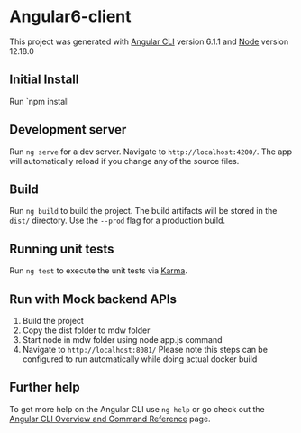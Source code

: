 # Angular6-client

This project was generated with [Angular CLI](https://github.com/angular/angular-cli) version 6.1.1 and [Node](https://github.com/nodejs/node) version 12.18.0

## Initial Install

Run `npm install


## Development server

Run `ng serve` for a dev server. Navigate to `http://localhost:4200/`. The app will automatically reload if you change any of the source files.

## Build

Run `ng build` to build the project. The build artifacts will be stored in the `dist/` directory. Use the `--prod` flag for a production build.

## Running unit tests

Run `ng test` to execute the unit tests via [Karma](https://karma-runner.github.io).

## Run with Mock backend APIs
1. Build the project
2. Copy the dist folder to mdw folder
3. Start node in mdw folder using node app.js command
4. Navigate to `http://localhost:8081/`
Please note this steps can be configured to run automatically while doing actual docker build


## Further help

To get more help on the Angular CLI use `ng help` or go check out the [Angular CLI Overview and Command Reference](https://angular.io/cli) page.
